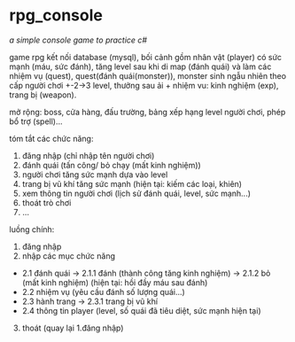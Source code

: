 # rpg_console
*a simple console game to practice c#*

game rpg kết nối database (mysql), 
bối cảnh gồm nhân vật (player) có sức mạnh (máu, sức đánh), tăng level sau khi di map (đánh quái) và làm các nhiệm vụ (quest), 
quest(đánh quái(monster)), monster sinh ngẫu nhiên theo cấp người chơi +-2->3 level,
thưởng sau ải + nhiệm vu: kinh nghiệm (exp), trang bị (weapon).

mở rộng: boss, cửa hàng, đấu trường, bảng xếp hạng level người chơi, phép bổ trợ (spell)...

tóm tắt các chức năng:
1. đăng nhập (chỉ nhập tên người chơi)
2. đánh quái (tấn công/ bỏ chạy (mất kinh nghiệm))
3. người chơi tăng sức mạnh dựa vào level
4. trang bị vũ khí tăng sức mạnh (hiện tại: kiếm các loại, khiên)
5. xem thông tin người chơi (lịch sử đánh quái, level, sức mạnh...)
6. thoát trò chơi
7. ...

luồng chính:
1. đăng nhập 
2. nhập các mục chức năng
+ 2.1 đánh quái -> 2.1.1 đánh (thành công tăng kinh nghiệm) -> 2.1.2 bỏ (mất kinh nghiệm) (hiện tại: hồi đầy máu sau đánh)
+ 2.2 nhiệm vụ (yêu cầu đánh số lượng quái...)
+ 2.3 hành trang -> 2.3.1 trang bị vũ khí
+ 2.4 thông tin player (level, số quái đã tiêu diệt, sức mạnh hiện tại)
3. thoát (quay lại 1.đăng nhập)
